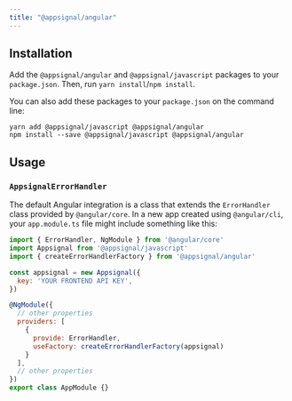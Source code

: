 ```yaml
---
title: "@appsignal/angular"
---
```


## Installation

Add the  `@appsignal/angular` and `@appsignal/javascript` packages to your `package.json`. Then, run `yarn install`/`npm install`.

You can also add these packages to your `package.json` on the command line:

```
yarn add @appsignal/javascript @appsignal/angular
npm install --save @appsignal/javascript @appsignal/angular
```

## Usage

### `AppsignalErrorHandler`

The default Angular integration is a class that extends the `ErrorHandler` class provided by `@angular/core`. In a new app created using `@angular/cli`, your `app.module.ts` file might include something like this:

```js
import { ErrorHandler, NgModule } from '@angular/core'
import Appsignal from '@appsignal/javascript'
import { createErrorHandlerFactory } from '@appsignal/angular'

const appsignal = new Appsignal({
  key: 'YOUR FRONTEND API KEY',
})

@NgModule({
  // other properties
  providers: [
    {
      provide: ErrorHandler,
      useFactory: createErrorHandlerFactory(appsignal)
    }
  ],
  // other properties
})
export class AppModule {}
```

